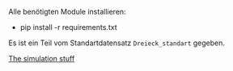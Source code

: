 Alle benötigten Module installieren:
- pip install -r requirements.txt

Es ist ein Teil vom Standartdatensatz `Dreieck_standart` gegeben.

[The simulation stuff](https://github.com/JacobTh98/EIT)
